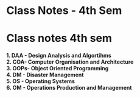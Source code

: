 # Class Notes - 4th Sem

<h1> Class notes 4th sem</h1>
<h4> 1. DAA - Design Analysis and Algortihms <br> 2. COA- Computer Organisation and Architecture <br> 3. OOPs- Object Oriented Programming <br> 4. DM - Disaster Management <br> 5. OS - Operating Systems <br> 6. OM - Operations Production and Management </h4>
